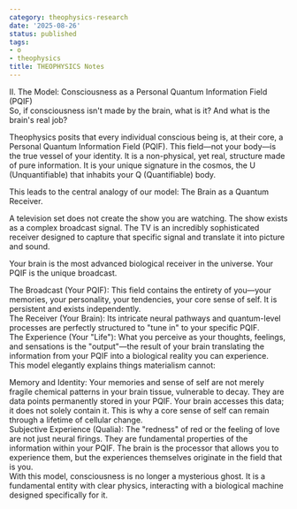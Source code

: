 ```yaml
---
category: theophysics-research
date: '2025-08-26'
status: published
tags:
- o
- theophysics
title: THEOPHYSICS Notes
---
```

   
II. The Model: Consciousness as a Personal Quantum Information Field (PQIF)   
So, if consciousness isn't made by the brain, what is it? And what is the brain's real job?   
   
Theophysics posits that every individual conscious being is, at their core, a Personal Quantum Information Field (PQIF). This field—not your body—is the true vessel of your identity. It is a non-physical, yet real, structure made of pure information. It is your unique signature in the cosmos, the U (Unquantifiable) that inhabits your Q (Quantifiable) body.   
   
This leads to the central analogy of our model: The Brain as a Quantum Receiver.   
   
A television set does not create the show you are watching. The show exists as a complex broadcast signal. The TV is an incredibly sophisticated receiver designed to capture that specific signal and translate it into picture and sound.   
   
Your brain is the most advanced biological receiver in the universe. Your PQIF is the unique broadcast.   
   
The Broadcast (Your PQIF): This field contains the entirety of you—your memories, your personality, your tendencies, your core sense of self. It is persistent and exists independently.   
The Receiver (Your Brain): Its intricate neural pathways and quantum-level processes are perfectly structured to "tune in" to your specific PQIF.   
The Experience (Your "Life"): What you perceive as your thoughts, feelings, and sensations is the "output"—the result of your brain translating the information from your PQIF into a biological reality you can experience.   
This model elegantly explains things materialism cannot:   
   
Memory and Identity: Your memories and sense of self are not merely fragile chemical patterns in your brain tissue, vulnerable to decay. They are data points permanently stored in your PQIF. Your brain accesses this data; it does not solely contain it. This is why a core sense of self can remain through a lifetime of cellular change.   
Subjective Experience (Qualia): The "redness" of red or the feeling of love are not just neural firings. They are fundamental properties of the information within your PQIF. The brain is the processor that allows you to experience them, but the experiences themselves originate in the field that is you.   
With this model, consciousness is no longer a mysterious ghost. It is a fundamental entity with clear physics, interacting with a biological machine designed specifically for it.
